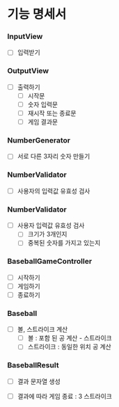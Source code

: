 # 기능 명세서

### InputView

- [ ] 입력받기

### OutputView

- [ ] 출력하기
    - [ ] 시작문
    - [ ] 숫자 입력문
    - [ ] 재시작 또는 종료문
    - [ ] 게임 결과문

### NumberGenerator

- [ ] 서로 다른 3자리 숫자 만들기

### NumberValidator

- [ ] 사용자의 입력값 유효성 검사

### NumberValidator

-[ ] 사용자 입력값 유효성 검사
    - [ ] 크기가 3개인지
    - [ ] 중복된 숫자를 가지고 있는지

### BaseballGameController

- [ ] 시작하기
- [ ] 게임하기
- [ ] 종료하기

### Baseball

- [ ] 볼, 스트라이크 계산
    - [ ] 볼 : 포함 된 공 계산 - 스트라이크
    - [ ] 스트라이크 : 동일한 위치 공 계산

### BaseballResult

- [ ] 결과 문자열 생성
- [ ] 결과에 따라 게임 종료 : 3 스트라이크



